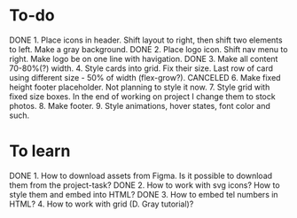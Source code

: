 # To-do 
DONE 1. Place icons in header. Shift layout to right, then shift two elements to left. Make a gray background.
DONE 2. Place logo icon. Shift nav menu to right. Make logo be on one line with havigation.
DONE 3. Make all content 70-80%(?) width.
4. Style cards into grid. Fix their size. Last row of card using different size - 50% of width (flex-grow?).
CANCELED 6. Make fixed height footer placeholder. Not planning to style it now.
7. Style grid with fixed size boxes. In the end of working on project I change them to stock photos.
8. Make footer.
9. Style animations, hover states, font color and such.

# To learn
DONE 1. How to download assets from Figma. Is it possible to download them from the project-task?
DONE 2. How to work with svg icons? How to style them and embed into HTML?
DONE 3. How to embed tel numbers in HTML?
4. How to work with grid (D. Gray tutorial)?
